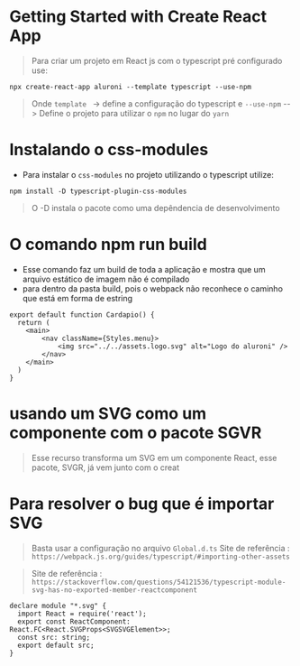 # Getting Started with Create React App

> Para criar um projeto em React js com o typescript pré configurado use:

```
npx create-react-app aluroni --template typescript --use-npm
```
> Onde `template ` -> define a configuração do typescript
> e `--use-npm` --> Define o projeto para utilizar o `npm` no lugar do `yarn`

# Instalando o css-modules

- Para instalar o `css-modules` no projeto utilizando o typescript utilize:

```
npm install -D typescript-plugin-css-modules

```
> O -D instala o pacote como uma depêndencia de desenvolvimento 

# O comando npm run build

- Esse comando faz um build de toda a aplicação e mostra que um arquivo estático de imagem não é compilado
- para dentro da pasta build, pois o webpack não reconhece o caminho que está em forma de estring

```
export default function Cardapio() {
  return (
    <main>
        <nav className={Styles.menu}>
            <img src="../../assets.logo.svg" alt="Logo do aluroni" />
        </nav>
    </main>
  )
}

```

# usando um SVG como um componente com o pacote SGVR

> Esse recurso transforma um SVG em um componente React, esse pacote, SVGR,  já vem junto com o creat 

# Para resolver o bug que é importar SVG

> Basta usar a configuração no arquivo `Global.d.ts`
> Site de referência :
`https://webpack.js.org/guides/typescript/#importing-other-assets`

> Site de referência :
`https://stackoverflow.com/questions/54121536/typescript-module-svg-has-no-exported-member-reactcomponent`

```
declare module "*.svg" {
  import React = require('react');
  export const ReactComponent: React.FC<React.SVGProps<SVGSVGElement>>;
  const src: string;
  export default src;
}
```



